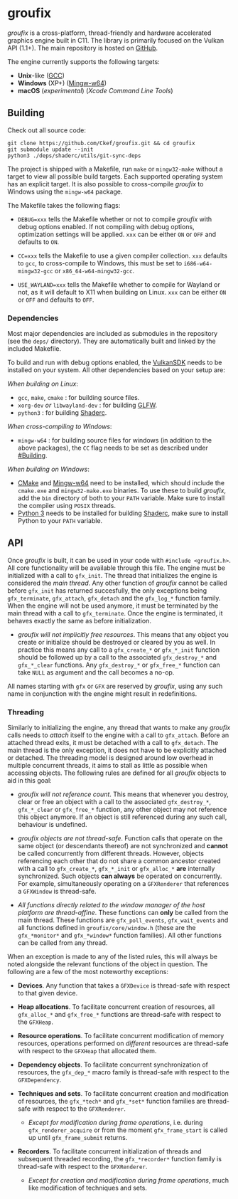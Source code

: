 
groufix
=======

_groufix_ is a cross-platform, thread-friendly and hardware accelerated graphics engine built in C11. The library is primarily focused on the Vulkan API (1.1+). The main repository is hosted on [GitHub](https://github.com/Ckef/groufix).

The engine currently supports the following targets:

* __Unix__-like ([GCC](https://gcc.gnu.org/))
* __Windows__ (XP+) ([Mingw-w64](https://www.mingw-w64.org/))
* __macOS__ (_experimental_) (_Xcode Command Line Tools_)


Building
--------

Check out all source code:

	git clone https://github.com/Ckef/groufix.git && cd groufix
	git submodule update --init
	python3 ./deps/shaderc/utils/git-sync-deps

The project is shipped with a Makefile, run `make` or `mingw32-make` without a target to view all possible build targets. Each supported operating system has an explicit target. It is also possible to cross-compile _groufix_ to Windows using the `mingw-w64` package.

The Makefile takes the following flags:

* `DEBUG=xxx` tells the Makefile whether or not to compile _groufix_ with debug options enabled. If not compiling with debug options, optimization settings will be applied. `xxx` can be either `ON` or `OFF` and defaults to `ON`.

* `CC=xxx` tells the Makefile to use a given compiler collection. `xxx` defaults to `gcc`, to cross-compile to Windows, this must be set to `i686-w64-mingw32-gcc` or `x86_64-w64-mingw32-gcc`.

* `USE_WAYLAND=xxx` tells the Makefile whether to compile for Wayland or not, as it will default to X11 when building on Linux. `xxx` can be either `ON` or `OFF` and defaults to `OFF`.

### Dependencies

Most major dependencies are included as submodules in the repository (see the `deps/` directory). They are automatically built and linked by the included Makefile.

To build and run with debug options enabled, the [VulkanSDK](https://vulkan.lunarg.com/sdk/home) needs to be installed on your system. All other dependencies based on your setup are:

_When building on Linux_:
* `gcc`, `make`, `cmake` : for building source files.
* `xorg-dev` _or_ `libwayland-dev` : for building [GLFW](https://www.glfw.org/).
* `python3` : for building [Shaderc](https://github.com/google/shaderc).

_When cross-compiling to Windows_:
* `mingw-w64` : for building source files for windows (in addition to the above packages), the `CC` flag needs to be set as described under [#Building](#building).

_When building on Windows_:
* [CMake](https://cmake.org/) and [Mingw-w64](https://www.mingw-w64.org/) need to be installed, which should include the `cmake.exe` and `mingw32-make.exe` binaries. To use these to build _groufix_, add the `bin` directory of both to your `PATH` variable. Make sure to install the compiler using `POSIX` threads.
* [Python 3](https://www.python.org/) needs to be installed for building [Shaderc](https://github.com/google/shaderc), make sure to install Python to your `PATH` variable.


API
---

Once _groufix_ is built, it can be used in your code with `#include <groufix.h>`. All core functionality will be available through this file. The engine must be initialized with a call to `gfx_init`. The thread that initializes the engine is considered the _main thread_. Any other function of _groufix_ cannot be called before `gfx_init` has returned succesfully, the only exceptions being `gfx_terminate`, `gfx_attach`, `gfx_detach` and the `gfx_log_*` function family. When the engine will not be used anymore, it must be terminated by the main thread with a call to `gfx_terminate`. Once the engine is terminated, it behaves exactly the same as before initialization.

* _groufix will not implicitly free resources_. This means that any object you create or initialize should be destroyed or cleared by you as well. In practice this means any call to a `gfx_create_*` or `gfx_*_init` function should be followed up by a call to the associated `gfx_destroy_*` and `gfx_*_clear` functions. Any `gfx_destroy_*` or `gfx_free_*` function can take `NULL` as argument and the call becomes a no-op.

All names starting with `gfx` or `GFX` are reserved by _groufix_, using any such name in conjunction with the engine might result in redefinitions.

### Threading

Similarly to initializing the engine, any thread that wants to make any _groufix_ calls needs to _attach_ itself to the engine with a call to `gfx_attach`. Before an attached thread exits, it must be detached with a call to `gfx_detach`. The main thread is the only exception, it does not have to be explicitly attached or detached. The threading model is designed around low overhead in multiple concurrent threads, it aims to stall as little as possible when accessing objects. The following rules are defined for all _groufix_ objects to aid in this goal:

* _groufix will not reference count_. This means that whenever you destroy, clear or free an object with a call to the associated `gfx_destroy_*`, `gfx_*_clear` or `gfx_free_*` function, any other object may not reference this object anymore. If an object is still referenced during any such call, behaviour is undefined.

* _groufix objects are not thread-safe_. Function calls that operate on the same object (or descendants thereof) are not synchronized and __cannot__ be called concurrently from different threads. However, objects referencing each other that do not share a common ancestor created with a call to `gfx_create_*`, `gfx_*_init` or `gfx_alloc_*` __are__ internally synchronized. Such objects __can always__ be operated on concurrently. For example, simultaneously operating on a `GFXRenderer` that references a `GFXWindow` is thread-safe.

* _All functions directly related to the window manager of the host platform are thread-affine_. These functions can __only__ be called from the main thread. These functions are `gfx_poll_events`, `gfx_wait_events` and all functions defined in `groufix/core/window.h` (these are the `gfx_*monitor*` and `gfx_*window*` function families). All other functions can be called from any thread.

When an exception is made to any of the listed rules, this will always be noted alongside the relevant functions of the object in question. The following are a few of the most noteworthy exceptions:

* __Devices__. Any function that takes a `GFXDevice` is thread-safe with respect to that given device.

* __Heap allocations__. To facilitate concurrent creation of resources, all `gfx_alloc_*` and `gfx_free_*` functions are thread-safe with respect to the `GFXHeap`.

* __Resource operations__. To facilitate concurrent modification of memory resources, operations performed on _different_ resources are thread-safe with respect to the `GFXHeap` that allocated them.

* __Dependency objects__. To facilitate concurrent synchronization of resources, the `gfx_dep_*` macro family is thread-safe with respect to the `GFXDependency`.

* __Techniques and sets__. To facilitate concurrent creation and modification of resources, the `gfx_*tech*` and `gfx_*set*` function families are thread-safe with respect to the `GFXRenderer`.

    * _Except for modification during frame operations_, i.e. during `gfx_renderer_acquire` or from the moment `gfx_frame_start` is called up until `gfx_frame_submit` returns.

* __Recorders__. To facilitate concurrent initialization of threads and subsequent threaded recording, the `gfx_*recorder*` function family is thread-safe with respect to the `GFXRenderer`.

    * _Except for creation and modification during frame operations_, much like modification of techniques and sets.
